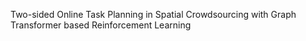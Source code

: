 Two-sided Online Task Planning in Spatial Crowdsourcing with Graph Transformer based Reinforcement Learning
